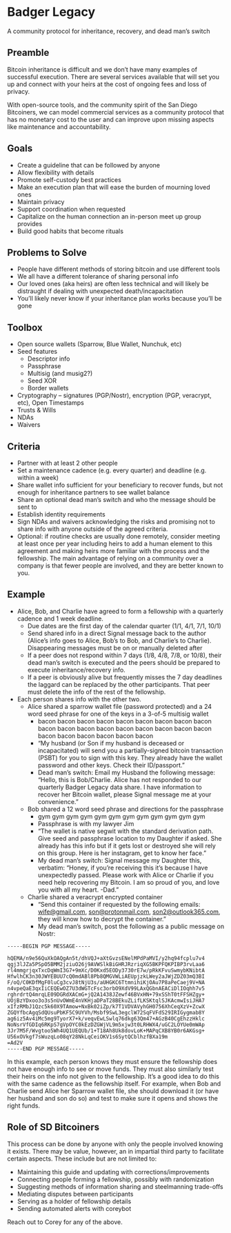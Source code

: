 # Badger Legacy
A community protocol for inheritance, recovery, and dead man’s switch

## Preamble
Bitcoin inheritance is difficult and we don’t have many examples of successful execution. There are several services available that will set you up and connect with your heirs at the cost of ongoing fees and loss of privacy.

With open-source tools, and the community spirit of the San Diego Bitcoiners, we can model commercial services as a community protocol that has no monetary cost to the user and can improve upon missing aspects like maintenance and accountability.

## Goals
* Create a guideline that can be followed by anyone
* Allow flexibility with details
* Promote self-custody best practices
* Make an execution plan that will ease the burden of mourning loved ones
* Maintain privacy
* Support coordination when requested
* Capitalize on the human connection an in-person meet up group provides
* Build good habits that become rituals

## Problems to Solve
* People have different methods of storing bitcoin and use different tools
* We all have a different tolerance of sharing personal info
* Our loved ones (aka heirs) are often less technical and will likely be distraught if dealing with unexpected death/incapacitation
* You’ll likely never know if your inheritance plan works because you’ll be gone

## Toolbox
* Open source wallets (Sparrow, Blue Wallet, Nunchuk, etc)
* Seed features
  * Descriptor info
  * Passphrase
  * Multisig (and musig2?)
  * Seed XOR
  * Border wallets
* Cryptography – signatures (PGP/Nostr), encryption (PGP, veracrypt, etc), Open Timestamps
* Trusts & Wills
* NDAs
* Waivers

## Criteria
* Partner with at least 2 other people
* Set a maintenance cadence (e.g. every quarter) and deadline (e.g. within a week)
* Share wallet info sufficient for your beneficiary to recover funds, but not enough for inheritance partners to see wallet balance
* Share an optional dead man’s switch and who the message should be sent to
* Establish identity requirements
* Sign NDAs and waivers acknowledging the risks and promising not to share info with anyone outside of the agreed criteria.
* Optional: if routine checks are usually done remotely, consider meeting at least once per year including heirs to add a human element to this agreement and making heirs more familiar with the process and the fellowship. The main advantage of relying on a community over a company is that fewer people are involved, and they are better known to you.

## Example
* Alice, Bob, and Charlie have agreed to form a fellowship with a quarterly cadence and 1 week deadline.
  * Due dates are the first day of the calendar quarter (1/1, 4/1, 7/1, 10/1)
  * Send shared info in a direct Signal message back to the author (Alice’s info goes to Alice, Bob’s to Bob, and Charlie’s to Charlie). Disappearing messages must be on or manually deleted after
  * If a peer does not respond within 7 days (1/8, 4/8, 7/8, or 10/8), their dead man’s switch is executed and the peers should be prepared to execute inheritance/recovery info.
  * If a peer is obviously alive but frequently misses the 7 day deadlines the laggard can be replaced by the other participants. That peer must delete the info of the rest of the fellowship.
* Each person shares info with the other two.
  * Alice shared a sparrow wallet file (password protected) and a 24 word seed phrase for one of the keys in a 3-of-5 multisig wallet
    * bacon bacon bacon bacon bacon bacon bacon bacon bacon bacon bacon bacon bacon bacon bacon bacon bacon bacon bacon bacon bacon bacon bacon bacon
    * “My husband (or Son if my husband is deceased or incapacitated) will send you a partially-signed bitcoin transaction (PSBT) for you to sign with this key. They already have the wallet password and other keys. Check their ID/passport.”
    * Dead man’s switch: Email my Husband the following message: “Hello, this is Bob/Charlie. Alice has not responded to our quarterly Badger Legacy data share. I have information to recover her Bitcoin wallet, please Signal message me at your convenience.”
  * Bob shared a 12 word seed phrase and directions for the passphrase
    * gym gym gym gym gym gym gym gym gym gym gym gym
    * Passphrase is with my lawyer Jim
    * “The wallet is native segwit with the standard derivation path. Give seed and passphrase location to my Daughter if asked. She already has this info but if it gets lost or destroyed she will rely on this group. Here is her instagram, get to know her face.”
    * My dead man’s switch: Signal message my Daughter this, verbatim: “Honey, if you’re receiving this it’s because I have unexpectedly passed. Please work with Alice or Charlie if you need help recovering my Bitcoin. I am so proud of you, and love you with all my heart. -Dad.”
  * Charlie shared a veracrypt encrypted container
    * “Send this container if requested by the following emails: wife@gmail.com, son@protonmail.com, son2@outlook365.com, they will know how to decrypt the container.”
    * My dead man’s switch, post the following as a public message on Nostr:

```
-----BEGIN PGP MESSAGE-----

hQEMA/n9e56QuXkOAQgAn5t/dhVQJ+aXtGvzsENelMPdPaMVI/y2hq94fcplu7v4
qgj3lJZa5PSpO5BMM2jziuO26j9AVWSlkBiGHRJRzriqXG5BKPFQKPIBP3rvLaa6
rl4mmgrjqxTxcDqWmI3G7+9mXc/D0Kxd5EODy3730rE7w/pRkKFvuSwmybKNibtA
HfwlhCK3n30JWYEBUU7cQ0mdABl8Pb8QMGVWLiAEUpjzkLWey2aJWjZDZ03mQ3BI
F/oQ/C0KDfMgF0luCg3cvJ8tNjU3s/aUHGKC6TtmnihiKjOAu7P8aPeCaej9V+NA
n4vpeQaE3qxIiCEQEwOZ7U3dWGTcFsc3orbO9XdV99LAxQGbnAEACiDlIOqhh7v5
rghrdrtQ4mrqLE09DGRdXACmG+jQ2A1438JZewf46BVxHN+79xSShT0tFFSHZgy+
UOjBzYDxoo3o3s5nUvOWmE4nVKHjaDPaT28BEkuZLifLKSKtqlSJKAcmwIsiJHA7
xIfzRMbJ1Qzc5k60X9TAmow+NxBk02iZp/k7T1VDVAVyhGH0756XhCeqXzV+ZcwX
ZGQYfbcAgqSdQUsuPbKF5C9UYVh/Msbf9SwL3egclW72SqFVFdS29IRIGygmab8Y
ag6iz5Av4iMc5mg9TyorX7+k/veqvEwLSwlq76dkg63Qm47+AGzB40CgEhzzHklc
NoNsrVfGDIq6RKpS7gVpOYC0kEzDZGWjVL9m5xjw3t0LRHWX4/uGC2LOYUe0mWAp
3Jr7M5F/Wvgtoo5Wh4UQ1UEQUb/1+T18Ah8Uk8dovLoK+MAPqCXB8YB0r6AKGsg+
U56xOVkgf7sWuzqLo08qY28NkLqCeiOKV1s6SytQCblhzfBXa19m
=Ad2V
-----END PGP MESSAGE-----
```

In this example, each person knows they must ensure the fellowship does not have enough info to see or move funds. They must also similarly test their heirs on the info not given to the fellowship. It’s a good idea to do this with the same cadence as the fellowship itself. For example, when Bob and Charlie send Alice her Sparrow wallet file, she should download it (or have her husband and son do so) and test to make sure it opens and shows the right funds.

## Role of SD Bitcoiners
This process can be done by anyone with only the people involved knowing it exists. There may be value, however, an in impartial third party to facilitate certain aspects. These include but are not limited to:
* Maintaining this guide and updating with corrections/improvements
* Connecting people forming a fellowship, possibly with randomization
* Suggesting methods of information sharing and steelmanning trade-offs
* Mediating disputes between participants
* Serving as a holder of fellowship details
* Sending automated alerts with coreybot

Reach out to Corey for any of the above.
